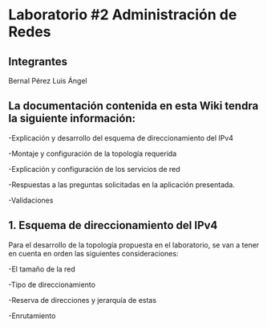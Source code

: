 # Laboratorio #2 Administración de Redes

## Integrantes 
Bernal Pérez Luis Ángel

## La documentación contenida en esta Wiki tendra la siguiente información:

-Explicación y desarrollo del esquema de direccionamiento del IPv4

-Montaje y configuración de la topología requerida

-Explicación y configuración de los servicios de red

-Respuestas a las preguntas solicitadas en la aplicación presentada.

-Validaciones

## 1. Esquema de direccionamiento del IPv4
Para el desarrollo de la topología propuesta en el laboratorio, se van a tener en cuenta en orden las siguientes consideraciones:

-El tamaño de la red

-Tipo de direccionamiento

-Reserva de direcciones y jerarquía de estas

-Enrutamiento
